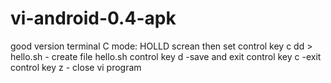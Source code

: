 # vi-android-0.4-apk
good version
terminal C mode:
HOLLD screan then set control key c 
dd > hello.sh           - create file hello.sh
control key d           -save and exit
control key c           -exit
control key z            - close vi program
